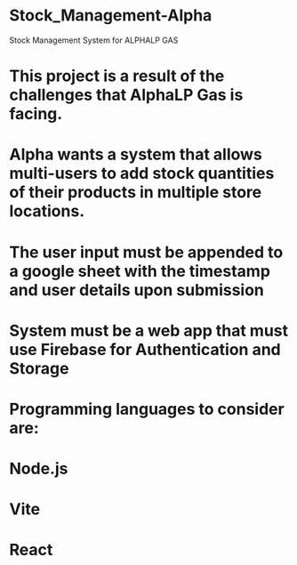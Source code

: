 # Stock_Management-Alpha
Stock Management System for ALPHALP GAS
# This project is a result of the challenges that AlphaLP Gas is facing.
# Alpha wants a system that allows multi-users to add stock quantities of their products in multiple store locations.
# The user input must be appended to a google sheet with the timestamp and user details upon submission 
# System must be a web app that must use Firebase for Authentication and Storage
# Programming languages to consider are:
  # Node.js
  # Vite
  # React
  
